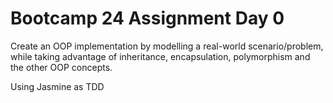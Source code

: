 # Bootcamp 24 Assignment Day 0

Create an OOP implementation by modelling a real-world scenario/problem, while taking advantage of inheritance, encapsulation, polymorphism and the other OOP concepts.

Using Jasmine as TDD